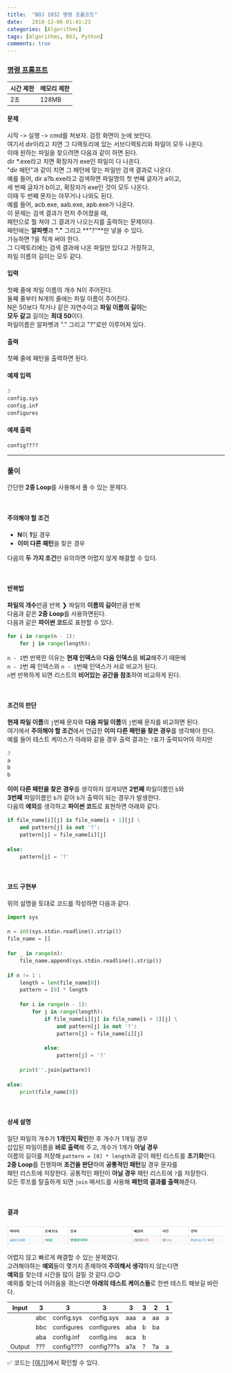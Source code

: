 ```yaml
---
title:  "BOJ 1032 명령 프롬프트"
date:   2018-12-06 01:41:23
categories: [Algorithms]
tags: [Algorithms, BOJ, Python]
comments: true
---
```


### [명령 프롬프트](https://www.acmicpc.net/problem/1032)

| 시간 제한 | 메모리 제한 |
| --------- | ----------- |
|    2초    |    128MB    |

#### 문제
시작 -> 실행 -> cmd를 쳐보자. 검정 화면이 눈에 보인다.<br/>
여기서 dir이라고 치면 그 디렉토리에 있는 서브디렉토리와 파일이 모두 나온다.<br/>
이때 원하는 파일을 찾으려면 다음과 같이 하면 된다.<br/>
dir *.exe라고 치면 확장자가 exe인 파일이 다 나온다.<br/>
"dir 패턴"과 같이 치면 그 패턴에 맞는 파일만 검색 결과로 나온다.<br/>
예를 들어, dir a?b.exe라고 검색하면 파일명의 첫 번째 글자가 a이고,<br/>
세 번째 글자가 b이고, 확장자가 exe인 것이 모두 나온다.<br/>
이때 두 번째 문자는 아무거나 나와도 된다.<br/>
예를 들어, acb.exe, aab.exe, apb.exe가 나온다.<br/>
이 문제는 검색 결과가 먼저 주어졌을 때,<br/>
패턴으로 뭘 쳐야 그 결과가 나오는지를 출력하는 문제이다.<br/>
패턴에는 **알파벳**과 **"."** 그리고 **"?"**만 넣을 수 있다.<br/>
가능하면 ?을 적게 써야 한다.<br/>
그 디렉토리에는 검색 결과에 나온 파일만 있다고 가정하고,<br/>
파일 이름의 길이는 모두 같다.<br/>

#### 입력
첫째 줄에 파일 이름의 개수 N이 주어진다.<br/>
둘째 줄부터 N개의 줄에는 파일 이름이 주어진다.<br/>
N은 50보다 작거나 같은 자연수이고 **파일 이름의 길이**는<br/>
**모두 같고** 길이는 **최대 50**이다.<br/>
파일이름은 알파벳과 "." 그리고 "?"로만 이루어져 있다.<br/>

#### 출력
첫째 줄에 패턴을 출력하면 된다.

#### 예제 입력

```python
3
config.sys
config.inf
configures
```

#### 예제 출력

```python
config????
```

- - -

### 풀이

간단한 **2중 Loop**를 사용해서 풀 수 있는 문제다.

<br/>

#### 주의해야 할 조건
- **N**이 **1**일 경우
- **이미 다른 패턴**을 찾은 경우

다음의 **두 가지 조건**만 유의하면 어렵지 않게 해결할 수 있다.

<br/>

#### 반복법
**파일의 개수**만큼 반복 &#10095; 파일의 **이름의 길이**만큼 반복<br/>
다음과 같은 **2중 Loop**를 사용하면된다.<br/>
다음과 같은 **파이썬 코드**로 표현할 수 있다.

```python
for i in range(n - 1):
    for j in range(length):
```

`n - 1`번 반복한 이유는 **현재 인덱스**와 **다음 인덱스**를 **비교**해주기 때문에<br/>
`n - 2`번 째 인덱스와 `n - 1`번째 인덱스가 서로 비교가 된다.<br/>
`n`번 반복하게 되면 리스트의 **비어있는 공간을 참조**하여 비교하게 된다.

<br/>

#### 조건의 판단
**현재 파일 이름**의 `j`번째 문자와 **다음 파일 이름**의 `j`번째 문자를 비교하면 된다.<br/>
여기에서 **주의해야 할 조건**에서 언급한 **이미 다른 패턴을 찾은 경우**를 생각해야 한다.<br/>
예를 들어 테스트 케이스가 아래와 같을 경우 출력 결과는 `?`표가 출력되어야 하지만<br/>

```python
3
a
b
b
```

**이미 다른 패턴을 찾은 경우**를 생각하지 않게되면 **2번째** 파일이름인 `b`와<br/>
**3번째** 파일이름인 `b`가 같아 `b`가 출력이 되는 경우가 발생한다.<br/>
다음의 **예외**를 생각하고 **파이썬 코드**로 표현하면 아래와 같다.

```python
if file_name[i][j] is file_name[i + 1][j] \
    and pattern[j] is not '?':
    pattern[j] = file_name[i][j]

else:
    pattern[j] = '?'
```

<br/>

#### 코드 구현부
위의 설명을 토대로 코드를 작성하면 다음과 같다.

```python
import sys

n = int(sys.stdin.readline().strip())
file_name = []

for _ in range(n):
    file_name.append(sys.stdin.readline().strip())

if n != 1 :
    length = len(file_name[0])
    pattern = [0] * length

    for i in range(n - 1):
        for j in range(length):
            if file_name[i][j] is file_name[i + 1][j] \
                and pattern[j] is not '?':
                pattern[j] = file_name[i][j]

            else:
                pattern[j] = '?'

    print(''.join(pattern))

else:
    print(file_name[0])
```

<br/>

#### 상세 설명
일단 파일의 개수가 **1개인지 확인**한 후 개수가 1개일 경우 <br/>
삽입된 파일이름을 **바로 출력**해 주고, 개수가 1개가 **아닐 경우** <br/>
이름의 길이를 저장해 `pattern = [0] * length`과 같이 패턴 리스트를 **초기화**한다.<br/>
**2중 Loop**를 진행하며 **조건을 판단**하여 **공통적인 패턴**일 경우 문자를<br/>
패턴 리스트에 저장한다. 공통적인 패턴이 **아닐 경우** 패턴 리스트에 `?`를 저장한다.<br/>
모든 루프를 탈출하게 되면 `join` 매서드를 사용해 **패턴의 결과를 출력**해준다.

<br/>

#### 결과
<img src="/assets/2018-12-06-1032/1.PNG" width="500" height="auto">

어렵지 않고 빠르게 해결할 수 있는 문제였다.<br/>
고려해야하는 **예외**들이 몇가지 존재하여 **주의해서 생각**하지 않는다면<br/>
**예외**를 찾는데 시간을 많이 걸릴 것 같다.&#128521;&#128521;<br/>
예외를 찾는데 어려움을 겪는다면 **아래의 테스트 케이스들**로 한번 테스트 해보길 바란다.

| Input  | 3   | 3          | 3          | 3   | 3   | 2   | 1   |
| ------ | --- | ---------- | ---------- | --- | --- | --- | --- |
|        | abc | config.sys | config.sys | aaa | a   | aa  | a   |
|        | bbc | configures | configures | aba | b   | ba  |     |
|        | aba | config.inf | config.ins | aca | b   |     |     |
| Output | ??? | config???? | config???s | a?a | ?   | ?a  | a   |


&#9989; 코드는 [[여기]](https://github.com/alstn2468/BaekJoon_Online_Judge/blob/master/1000~1099/1032.py)에서 확인할 수 있다.
